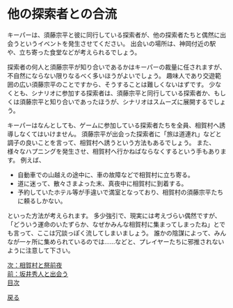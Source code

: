 # 他の探索者との合流

キーパーは、須藤宗平と彼に同行している探索者が、他の探索者たちと偶然に出会うというイベントを発生させてください。
出会いの場所は、神岡付近の駅や、立ち寄った食堂などが考えられるでしょう。

探索者の何人と須藤宗平が知り合いであるかはキーパーの裁量に任されますが、不自然にならない限りなるべく多いほうがよいでしょう。
趣味人であり交遊範囲の広い須藤宗平のことですから、そうすることは難しくないはずです。
少なくとも、シナリオに参加する探索者は、須藤宗平と同行している探索者か、もしくは須藤宗平と知り合いであったほうが、シナリオはスムーズに展開するでしょう。

キーパーはなんとしても、ゲームに参加している探索者たちを全員、相賀村へ誘導しなくてはいけません。
須藤宗平が出会った探索者に「旅は道連れ」などと調子の良いことを言って、相賀村へ誘うという方法もあるでしょう。
また、様々なハプニングを発生させ、相賀村へ行かねばならなくするという手もあります。
例えば、

* 自動車での山越えの途中に、車の故障などで相賀村に立ち寄る。
* 道に迷って、散々さまよった末、真夜中に相賀村に到着する。
* 予約していたホテル等が手違いで満室となっており、相賀村の須藤宗平たちに頼るしかない。

といった方法が考えられます。
多少強引で、現実には考えづらい偶然ですが、「どういう運命のいたずらか、なぜかみんな相賀村に集まってしまったね」とでも言って、ここは冗談っぽく流してしまいましょう。
誰かの陰謀によって、みんなが一ヶ所に集められているのでは……などと、プレイヤーたちに邪推されないように注意して下さい。
  
[次：相賀村と祭前夜](014_相賀村と祭前夜.md)  
[前：坂井秀人と出会う](012_坂井秀人と出会う.md)  
[目次](004_シナリオ目次.md)  

<a href="javascript:history.back()">戻る</a>  